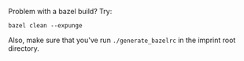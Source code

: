 Problem with a bazel build? Try:
```
bazel clean --expunge
```

Also, make sure that you've run `./generate_bazelrc` in the imprint root directory.